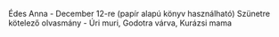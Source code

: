 Édes Anna - December 12-re (papír alapú könyv használható)
Szünetre kötelező olvasmány - Úri muri, Godotra várva, Kurázsi mama